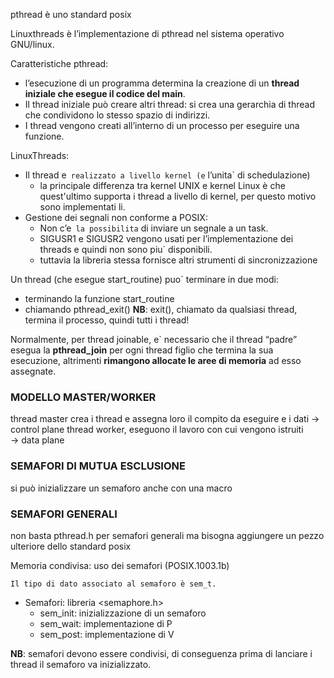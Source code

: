 pthread è uno standard posix

Linuxthreads è l’implementazione di pthread nel sistema operativo GNU/linux.

Caratteristiche pthread:
- l’esecuzione di un programma determina la creazione di un __thread iniziale che esegue il codice del main__.
- Il thread iniziale può creare altri thread: si crea una gerarchia di thread che
condividono lo stesso spazio di indirizzi.
- I thread vengono creati all’interno di un processo per eseguire una funzione.

LinuxThreads:
- Il thread e` realizzato a livello kernel (e` l’unita` di schedulazione)
    - la principale differenza tra kernel UNIX e kernel Linux è che quest'ultimo supporta i thread a livello di kernel, per questo motivo sono implementati li.
- Gestione dei segnali non conforme a POSIX:
    - Non c’e` la possibilita` di inviare un segnale a un task.
    - SIGUSR1 e SIGUSR2 vengono usati per l’implementazione dei threads e quindi non sono piu` disponibili.
    - tuttavia la libreria stessa fornisce altri strumenti di sincronizzazione

Un thread (che esegue start_routine) puo` terminare in due modi:
- terminando la funzione start_routine
- chiamando pthread_exit()
__NB__: exit(), chiamato da qualsiasi thread, termina il processo, quindi tutti i thread! 

Normalmente, per thread joinable, e` necessario che il thread “padre” esegua la __pthread_join__ per ogni thread figlio che termina la sua esecuzione, altrimenti __rimangono allocate le aree di memoria__ ad esso assegnate.

### MODELLO MASTER/WORKER
thread master crea i thread e assegna loro il compito da eseguire e i dati
    -> control plane
thread worker, eseguono il lavoro con cui vengono istruiti                  
    -> data plane

### SEMAFORI DI MUTUA ESCLUSIONE
si può inizializzare un semaforo anche con una macro

### SEMAFORI GENERALI
non basta pthread.h per semafori generali ma bisogna aggiungere un pezzo ulteriore dello standard posix

Memoria condivisa: uso dei semafori (POSIX.1003.1b)

    Il tipo di dato associato al semaforo è sem_t.

- Semafori: libreria <semaphore.h>
    - sem_init: inizializzazione di un semaforo
    - sem_wait: implementazione di P
    - sem_post: implementazione di V

__NB__: semafori devono essere condivisi, di conseguenza prima di lanciare i thread il semaforo va inizializzato.
   
